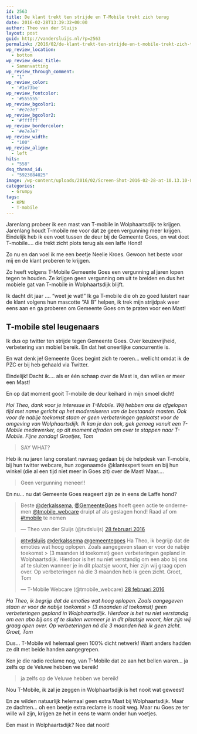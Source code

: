 ```yaml
---
id: 2563
title: De klant trekt ten strijde en T-Mobile trekt zich terug
date: 2016-02-28T13:39:32+00:00
author: Theo van der Sluijs
layout: post
guid: http://vandersluijs.nl/?p=2563
permalink: /2016/02/de-klant-trekt-ten-strijde-en-t-mobile-trekt-zich-terug.html
wp_review_location:
  - bottom
wp_review_desc_title:
  - Samenvatting
wp_review_through_comment:
  - "1"
wp_review_color:
  - '#1e73be'
wp_review_fontcolor:
  - '#555555'
wp_review_bgcolor1:
  - '#e7e7e7'
wp_review_bgcolor2:
  - '#ffffff'
wp_review_bordercolor:
  - '#e7e7e7'
wp_review_width:
  - "100"
wp_review_align:
  - left
hits:
  - "558"
dsq_thread_id:
  - "5923084025"
image: /wp-content/uploads/2016/02/Screen-Shot-2016-02-28-at-10.13.10-825x476.png
categories:
  - Grumpy
tags:
  - KPN
  - T-mobile
---
```

Jarenlang probeer ik een mast van T-mobile in Wolphaartsdijk te krijgen. Jarenlang houdt T-mobile me voor dat ze geen vergunning meer krijgen. Eindelijk heb ik een voet tussen de deur bij de Gemeente Goes, en wat doet T-mobile&#8230;. die trekt zicht plots terug als een laffe Hond!<!--more-->

Zo nu en dan voel ik me een beetje Neelie Kroes. Gewoon het beste voor mij en de klant proberen te krijgen.

Zo heeft volgens T-Mobile Gemeente Goes een vergunning al jaren lopen tegen te houden. Ze krijgen geen vergunning om uit te breiden en dus het mobiele gat van T-mobile in Wolphaartsdijk blijft.

Ik dacht dit jaar &#8230;. &#8220;weet je wat!&#8221; Ik ga T-mobile die oh zo goed luistert naar de klant volgens hun mascotte &#8220;Ali B&#8221; helpen, ik trek mijn strijdpak weer eens aan en ga proberen om Gemeente Goes om te praten voor een Mast!

## T-mobile stel leugenaars

Ik dus op twitter ten strijde tegen Gemeente Goes. Over keuzevrijheid, verbetering van mobiel bereik. En dat het oneerlijke concurrentie is.

En wat denk je! Gemeente Goes begint zich te roeren&#8230; wellicht omdat ik de PZC er bij heb gehaald via Twitter.

Eindelijk! Dacht ik&#8230;. als er één schaap over de Mast is, dan willen er meer een Mast!

En op dat moment gooit T-mobile de deur keihard in mijn smoel dicht!

_Hoi Theo, dank voor je interesse in T-Mobile. Wij hebben ons de afgelopen tijd met name gericht op het moderniseren van de bestaande masten. Ook voor de nabije toekomst staan er geen verbeteringen geplaatst voor de omgeving van Wolphaartsdijk. Ik kan je dan ook, gek genoeg vanuit een T-Mobile medewerker, op dit moment afraden om over te stappen naar T-Mobile. Fijne zondag! Groetjes, Tom_

> SAY WHAT?

Heb ik nu jaren lang constant navraag gedaan bij de helpdesk van T-mobile, bij hun twitter webcare, hun zogenaamde @klantexpert team en bij hun winkel (die al een tijd niet meer in Goes zit) over de Mast! Maar&#8230;.

> Geen vergunning meneer!!

En nu&#8230; nu dat Gemeente Goes reageert zijn ze in eens de Laffe hond?

<blockquote class="twitter-tweet" data-lang="nl">
  <p dir="ltr" lang="nl">
    Beste <a href="https://twitter.com/derkalssema">@derkalssema</a>, <a href="https://twitter.com/GemeenteGoes">@GemeenteGoes</a> hoeft geen actie te ondernemen <a href="https://twitter.com/tmobile_webcare">@tmobile_webcare</a> druipt af als geslagen hond! Raad af om <a href="https://twitter.com/hashtag/tmobile?src=hash">#tmobile</a> te nemen
  </p>
  
  <p>
    — Theo van der Sluijs (@tvdsluijs) <a href="https://twitter.com/tvdsluijs/status/703916425006718976">28 februari 2016</a>
  </p>
</blockquote>

<blockquote class="twitter-tweet" data-lang="nl">
  <p dir="ltr" lang="nl">
    <a href="https://twitter.com/tvdsluijs">@tvdsluijs</a> <a href="https://twitter.com/derkalssema">@derkalssema</a> <a href="https://twitter.com/GemeenteGoes">@gemeentegoes</a> Ha Theo, ik begrijp dat de emoties wat hoog oplopen. Zoals aangegeven staan er voor de nabije toekomst > (3 maanden id toekomst) geen verbeteringen gepland in Wolphaartsdijk. Hierdoor is het nu niet verstandig om een abo bij ons af te sluiten wanneer je in dit plaatsje woont, hier zijn wij graag open over. Op verbeteringen ná die 3 maanden heb ik geen zicht. Groet, Tom
  </p>
  
  <p>
    — T-Mobile Webcare (@tmobile_webcare) <a href="https://twitter.com/tmobile_webcare/status/703917370616766465">28 februari 2016</a>
  </p>
</blockquote>



_Ha Theo, ik begrijp dat de emoties wat hoog oplopen. Zoals aangegeven staan er voor de nabije toekomst > (3 maanden id toekomst) geen verbeteringen gepland in Wolphaartsdijk. Hierdoor is het nu niet verstandig om een abo bij ons af te sluiten wanneer je in dit plaatsje woont, hier zijn wij graag open over. Op verbeteringen ná die 3 maanden heb ik geen zicht. Groet, Tom_

Dus&#8230; T-Mobile wil helemaal geen 100% dicht netwerk! Want anders hadden ze dit met beide handen aangegrepen.

Ken je die radio reclame nog, van T-Mobile dat ze aan het bellen waren&#8230; ja zelfs op de Veluwe hebben we bereik!

> ja zelfs op de Veluwe hebben we bereik!

Nou T-Mobile, ik zal je zeggen in Wolphaartsdijk is het nooit wat geweest!

En ze wilden natuurlijk helemaal geen extra Mast bij Wolphaartsdijk. Maar ze dachten&#8230; oh een beetje extra reclame is nooit weg. Maar nu Goes ze ter wille wil zijn, krijgen ze het in eens te warm onder hun voetjes.

Een mast in Wolphaartsdijk? Nee dat nooit!
